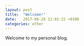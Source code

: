 ```yaml
---
layout: post
title:  "Welcome!"
date:   2017-08-28 12:01:22 +0100
categories: other
---
```

Welcome to my personal blog. 
